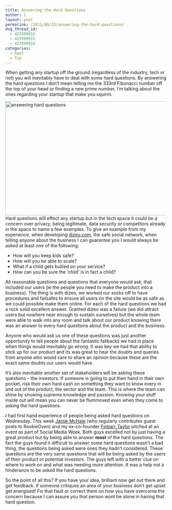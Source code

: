 ```yaml
---
title: Answering the Hard Questions
author: 1
layout: post
permalink: /2011/09/23/answering-the-hard-questions/
dsq_thread_id:
  - 423599915
  - 423599915
  - 423599915
categories:
  - Rant
  - Tip
---
```

When getting any startup off the ground (regardless of the industry, tech or not) you will inevitably have to deal with some hard questions. By answering the hard questions I don’t mean telling me the 333rd Fibonacci number off the top of your head or finding a new prime number, I’m talking about the ones regarding your startup that make you squirm.

[<img class="aligncenter size-full wp-image-302" title="answering-a-hard-question" src="http://www.rookieoven.com/wp-content/uploads/2011/09/answering-a-hard-question.jpeg" alt="answering hard questions" width="512" height="355" />][1]Hard questions will effect any startup but in the tech space it could be a concern over privacy, being legitimate, data security or competitors already in the space to name a few examples. To give an example from my experience, when developing [dizeo.com][2], the safe social network, when telling anyone about the business I can guarantee you I would always be asked at least one of the following:

  * How will you keep kids safe?
  * How will you be able to scale?
  * What if a child gets bullied on your service?
  * How can you be sure the ‘child’ is in fact a child?

All reasonable questions and questions that everyone would ask, that included our users (ie the people you need to make the product into a business). The thing is with dizeo, we worked our socks off to have procedures and failsafes to ensure all users on the site would be as safe as we could possible make them online. For each of the hard questions we had a rock solid excellent answer. Granted dizeo was a failure (we did attract users but nowhere near enough to sustain ourselves) but the whole team were able to walk into any room and talk about our product knowing there was an answer to every hard questions about the product and the business.

Anyone who would ask us one of these questions was just another opportunity to tell people about the fantastic fallbacks we had in place when things would inevitably go wrong. It was key we had that ability to stick up for our product and its was great to hear the doubts and queries from anyone who would care to share an opinion because these are the exact same doubts our users would have.

It’s also inevitable another set of stakeholders will be asking these questions &#8211; the investors. If someone is going to put their hand in their own pocket, risk their own hard cash on something they want to know every in and out of the product, the sector and the team. This is where the team can shine by showing supreme knowledge and passion. Knowing your stuff inside out will mean you can never be flummoxed even when they come to asking the hard questions.

I had first hand experience of people being asked hard questions on Wednesday. This week [Jamie McHale][3] (who regularly contributes guest posts to RookieOven) and my ex-co-founder [Finbarr Taylor][4] pitched at an event as part of Social Media Week. Both guys excelled not by just having a great product but by being able to answer **most** of the hard questions. The fact the guys found it difficult to answer some hard questions wasn’t a bad thing, the questions being asked were ones they hadn’t considered. These questions are the very same questions that will be being asked by the users of their product or potential investors. The guys left with a better clue on where to work on and what was needing more attention. It was a help not a hinderance to be asked the hard questions.

So the point of all this? If you have your idea, brilliant now get out there and get feedback. If someone critiques an area of your business don&#8217;t get upset get energised! Fix that fault or correct them on how you have overcome the concern because I can assure you that person wont be alone in having that hard question.

 [1]: http://www.rookieoven.com/wp-content/uploads/2011/09/answering-a-hard-question.jpeg
 [2]: http://www.crunchbase.com/company/dizeo "Dizeo crunchbase"
 [3]: http://telaco.com "Jamie McHale's Homepage"
 [4]: http://finbarrtaylor.com "Finbarr Taylor's Homepage"
